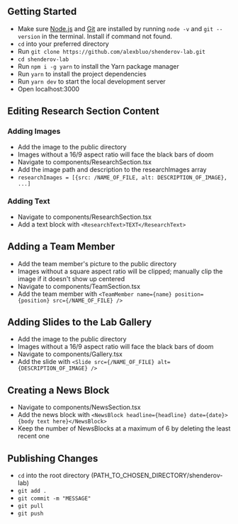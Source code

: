 ## Getting Started

- Make sure [Node.js](https://nodejs.org/en/download/) and [Git](https://git-scm.com/downloads) are installed by running `node -v` and `git --version` in the terminal. Install if command not found.
- `cd` into your preferred directory
- Run `git clone https://github.com/alexbluo/shenderov-lab.git`
- `cd shenderov-lab`
- Run `npm i -g yarn` to install the Yarn package manager
- Run `yarn` to install the project dependencies
- Run `yarn dev` to start the local development server
- Open localhost:3000

## Editing Research Section Content

### Adding Images

- Add the image to the public directory
- Images without a 16/9 aspect ratio will face the black bars of doom
- Navigate to components/ResearchSection.tsx
- Add the image path and description to the researchImages array
- `researchImages = [{src: /NAME_OF_FILE, alt: DESCRIPTION_OF_IMAGE}, ...]`

### Adding Text

- Navigate to components/ResearchSection.tsx
- Add a text block with `<ResearchText>TEXT</ResearchText>`

## Adding a Team Member

- Add the team member's picture to the public directory
- Images without a square aspect ratio will be clipped; manually clip the image if it doesn't show up centered
- Navigate to components/TeamSection.tsx
- Add the team member with `<TeamMember name={name} position={position} src={/NAME_OF_FILE} />`

## Adding Slides to the Lab Gallery

- Add the image to the public directory
- Images without a 16/9 aspect ratio will face the black bars of doom
- Navigate to components/Gallery.tsx
- Add the slide with `<Slide src={/NAME_OF_FILE} alt={DESCRIPTION_OF_IMAGE} />`

## Creating a News Block

- Navigate to components/NewsSection.tsx
- Add the news block with `<NewsBlock headline={headline} date={date}>{body text here}</NewsBlock>`
- Keep the number of NewsBlocks at a maximum of 6 by deleting the least recent one

## Publishing Changes

- `cd` into the root directory (PATH_TO_CHOSEN_DIRECTORY/shenderov-lab)
- `git add .`
- `git commit -m "MESSAGE"`
- `git pull`
- `git push`
